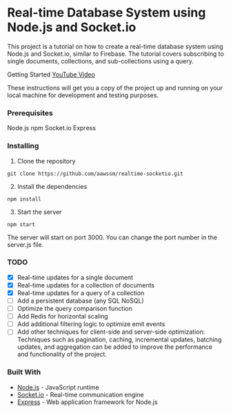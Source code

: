# Real-time Database System using Node.js and Socket.io
This project is a tutorial on how to create a real-time database system using Node.js and Socket.io, similar to Firebase. The tutorial covers subscribing to single documents, collections, and sub-collections using a query.

Getting Started
[YouTube Video](https://youtu.be/P1OwhW352MY)

These instructions will get you a copy of the project up and running on your local machine for development and testing purposes.

### Prerequisites
Node.js
npm
Socket.io
Express
### Installing
1. Clone the repository
```
git clone https://github.com/aawssm/realtime-socketio.git
```
2. Install the dependencies
```
npm install
```
3. Start the server
```
npm start
```
The server will start on port 3000. You can change the port number in the server.js file.

### TODO

- [x] Real-time updates for a single document
- [x] Real-time updates for a collection of documents
- [x] Real-time updates for a query of a collection
- [ ] Add a persistent database (any SQL NoSQL)
- [ ] Optimize the query comparison function
- [ ] Add Redis for horizontal scaling
- [ ] Add additional filtering logic to optimize emit events
- [ ] Add other techniques for client-side and server-side optimization: Techniques such as pagination, caching, incremental updates, batching updates, and aggregation can be added to improve the performance and functionality of the project.

### Built With
- [Node.js](https://nodejs.org/) - JavaScript runtime
- [Socket.io](https://socket.io/) - Real-time communication engine
- [Express](https://expressjs.com/) - Web application framework for Node.js
